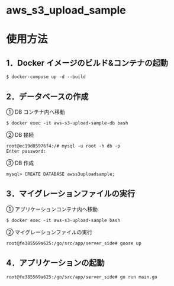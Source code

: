 # aws_s3_upload_sample

# 使用方法

## 1．Docker イメージのビルド&コンテナの起動

```
$ docker-compose up -d --build
```

## 2．データベースの作成

① DB コンテナ内へ移動

```
$ docker exec -it aws-s3-upload-sample-db bash
```

② DB 接続

```
root@ec19d85976f4:/# mysql -u root -h db -p
Enter password:
```

③ DB 作成

```
mysql> CREATE DATABASE awss3uploadsample;
```

## 3．マイグレーションファイルの実行

① アプリケーションコンテナ内へ移動

```
$ docker exec -it aws-s3-upload-sample bash
```

② マイグレーションファイルの実行

```
root@fe385569a625:/go/src/app/server_side# goose up
```

## 4．アプリケーションの起動

```
root@fe385569a625:/go/src/app/server_side# go run main.go
```
